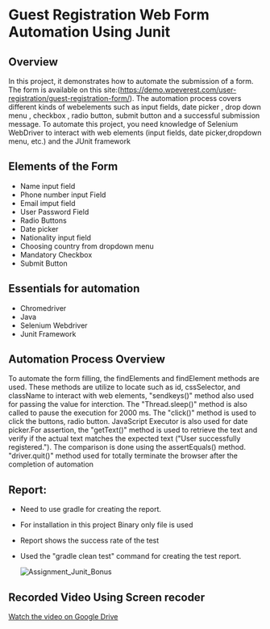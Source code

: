 # Guest Registration Web Form Automation Using Junit

## Overview
In this project, it demonstrates how to automate the submission of a form. The form is available on this site:(https://demo.wpeverest.com/user-registration/guest-registration-form/). The automation process covers different kinds of webelements such as input fields, date picker , drop down menu , checkbox , radio button, submit button and a successful submission message. To automate this project, you need knowledge of Selenium WebDriver to interact with web elements (input fields, date picker,dropdown menu, etc.) and the JUnit framework


## Elements of the Form 

- Name input field
- Phone number input Field
- Email imput field
- User Password Field
- Radio Buttons
- Date picker
- Nationality input field
- Choosing country from dropdown menu
- Mandatory Checkbox
- Submit Button

## Essentials for automation
- Chromedriver
- Java
- Selenium Webdriver
- Junit Framework

## Automation Process Overview
To automate the form filling, the findElements and findElement methods are used. These methods are utilize to locate such as id, cssSelector, and className to interact with web elements, "sendkeys()" method also used for passing the value for interction. The "Thread.sleep()" method is also called to pause the execution for 2000 ms. The "click()" method is used to click the buttons, radio button. JavaScript Executor is also used for date picker.For assertion, the "getText()" method is used to retrieve the text and verify if the actual text matches the expected text ("User successfully registered."). The comparison is done using the assertEquals() method.
"driver.quit()" method used for totally terminate the browser after the completion of automation

## Report:
- Need to use gradle for creating the report.
- For installation in this project Binary only file is used
- Report shows the success rate of the test
- Used the "gradle clean test" command for creating the test report.

  ![Assignment_Junit_Bonus](https://github.com/user-attachments/assets/04980593-1616-4ef2-9b78-9bcd7d0023ef)

## Recorded Video Using Screen recoder

[Watch the video on Google Drive](https://drive.google.com/file/d/1R1WwcrHG3BLnuPRQkez9jb_YvpzKee8h/view?usp=sharing)
